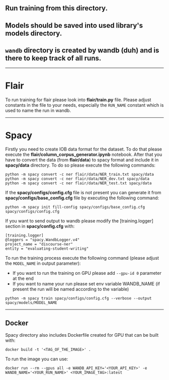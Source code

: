 ## Run training from this directory.
## Models should be saved into used library's models directory.
## `wandb` directory is created by wandb (duh) and is there to keep track of all runs.

---
# Flair

To run training for flair please look into **flair/train.py** file. Please adjust constants in the file to your needs, especially the `RUN_NAME` constant which is used to name the run in wandb.

---
# Spacy

Firstly you need to create IOB data format for the dataset.
To do that please execute the **flair/column_corpus_generator.ipynb** notebook.
After that you have to convert the data (from **flair/data**) to spacy format and include it in **spacy/data** directory. To do so please execute the following commands:

```
python -m spacy convert -c ner flair/data/NER_train.txt spacy/data
python -m spacy convert -c ner flair/data/NER_dev.txt spacy/data
python -m spacy convert -c ner flair/data/NER_test.txt spacy/data
```

If the **spacy/configs/config.cfg** file is not present you can generate it from **spacy/configs/base_config.cfg** file by executing the following command:

```
python -m spacy init fill-config spacy/configs/base_config.cfg spacy/configs/config.cfg
```

If you want to send output to wandb please modify the [training.logger] section in **spacy/config.cfg** with:

```
[training.logger]
@loggers = "spacy.WandbLogger.v4"
project_name = "discourse-ner"
entity = "evaluating-student-writing"
```

To run the training process execute the following command (please adjust the `MODEL_NAME` in output parameter):

 - If you want to run the training on GPU please add `--gpu-id 0` parameter at the end
 - If you want to name your run please set env variable WANDB_NAME (if present the run will be named according to the variable)

```
python -m spacy train spacy/configs/config.cfg --verbose --output spacy/models/MODEL_NAME
```

---

## Docker

Spacy directory also includes Dockerfile created for GPU that can be built with:

```
docker build -t '<TAG_OF_THE_IMAGE>' .
```

To run the image you can use:

```
docker run --rm --gpus all -e WANDB_API_KEY='<YOUR_API_KEY>' -e WANDB_NAME='<YOUR_RUN_NAME>' <YOUR_IMAGE_TAG>:latest
```
